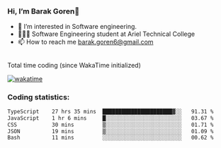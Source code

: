 ###  Hi, I’m Barak Goren👋
- 👀 I’m interested in Software engineering.
- 👨🏼‍🎓 Software Engineering student at Ariel Technical College
- 📫 How to reach me barak.goren6@gmail.com
##
Total time coding (since WakaTime initialized)

[![wakatime](https://wakatime.com/badge/user/5cc5ec80-a806-4ca2-a704-db29274e48cd.svg)](https://wakatime.com/@5cc5ec80-a806-4ca2-a704-db29274e48cd)

   
### Coding statistics:

<!--START_SECTION:waka-->

```txt
TypeScript    27 hrs 35 mins  ██████████████████████▓░░   91.31 %
JavaScript    1 hr 6 mins     █░░░░░░░░░░░░░░░░░░░░░░░░   03.67 %
CSS           30 mins         ▒░░░░░░░░░░░░░░░░░░░░░░░░   01.71 %
JSON          19 mins         ▒░░░░░░░░░░░░░░░░░░░░░░░░   01.09 %
Bash          11 mins         ░░░░░░░░░░░░░░░░░░░░░░░░░   00.62 %
```

<!--END_SECTION:waka-->

<!---
barakgoren/barakgoren is a ✨ special ✨ repository because its `README.md` (this file) appears on your GitHub profile.
You can click the Preview link to take a look at your changes.
--->

